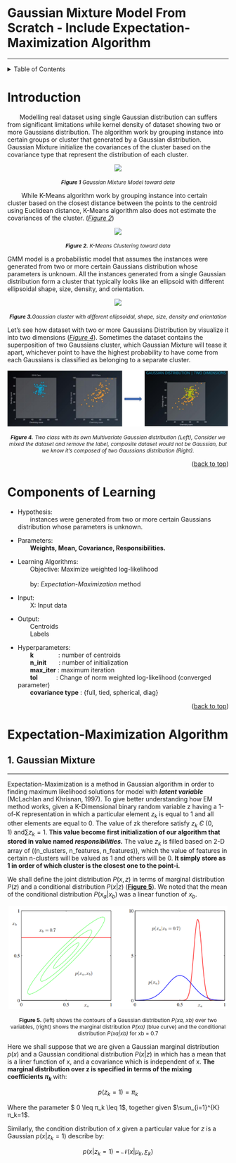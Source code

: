 # Gaussian Mixture Model From Scratch - Include Expectation-Maximization Algorithm
----
<a name="readme-top"></a>

<!-- TABLE OF CONTENTS -->
<details>
  <summary>Table of Contents</summary>
  <ol>
    <li><a href="#intoduction">Introduction</a></li>
    <li><a href="#components-of-learning">Components of Learning</a></li>
    <li>
      <a href="#expectation-maximization-algorithm">Expectation-Maximization Algorithm</a>
      <ul>
        <li><a href="#1-gaussian-mixture">1. Gaussian Mixture</a></li>
        <li><a href="#2-maximum-likelihood">2. Maximum Likelihood</a></li>
        <li><a href="#3-expectation-maximization-method-(em)">3. Expectation-Maximization Method (EM)</li>
       </ul>
    <li>
        <a href="#pseudocode-GMM-algorithm">Pseudocode GMM Algorithm</a>
        <ul>
            <li><a href="#3-1-initialization-of-weight,-means,-covariance-and-inverse-covariance">3.1 Initialization of weights, means, covariance and inverse covariance</a></li>
            <li><a href="#3-2-expectation-maximization-step-(em)">3.2 Expectation-Maximization Step (EM)</a></li>
            <li><a href="#3-3-predicted-clusters-of-n_samples">3.3 Predicted Clusters of n_samples</a</li>>
        </ul>
        </li>
    <li>
      <a href="#test-make_blobs-dataset">Test make_blobs Dataset</a>
    </li>
  </ol>
</details>

<!-- Introduction -->
# Introduction

&emsp;&emsp;Modelling real dataset using single Gaussian distribution can suffers from significant limitations while kernel
density of dataset showing two or more Gaussians distribution. The algorithm work by grouping instance into certain
groups or cluster that generated by a Gaussian distribution. Gaussian Mixture initialize the covariances of the cluster
based on the covariance type that represent the distribution of each cluster.


<p align="center">
<img src="https://i.stack.imgur.com/s3QiK.png">
<figcaption style="text-align: center; font-size: 12px;"><b><i>Figure 1</b> Gaussian Mixture Model toward data</i> </figcaption>
</figure>
</p>

&emsp;&emsp; While K-Means algorithm work by grouping instance into certain cluster based on the closest distance between
the points to the centroid using Euclidean distance, K-Means algorithm also does not estimate the covariances of the
cluster. (<i>[Figure 2](#figure2)</i>)

<p align="center" id="figure2">
<img src="https://www.datanovia.com/en/wp-content/uploads/dn-tutorials/002-partitional-clustering/figures/006b-kmeans-clustering-k-means-plot-ggplot2-factoextra-1.png" width=600>
<figcaption style="text-align: center; font-size: 12px"><b><i>Figure 2.</b> K-Means Clustering toward data</i></figcaption>
</p>

GMM model is a probabilistic model that assumes the instances were generated from two or more certain
Gaussians distribution whose parameters is unknown. All the instances generated from a single Gaussian distribution
form a cluster that typically looks like an ellipsoid with different ellipsoidal shape, size, density, and orientation.

<p align="center">
<img src="https://th.bing.com/th/id/R.2103673eb18df3ca5d24ff16970c36bf?rik=uFvUNBVdYLtzwA&riu=http%3a%2f%2fscikit-learn.sourceforge.net%2f0.6%2f_images%2fplot_gmm_classifier1.png&ehk=tu2Fs82YcegFrOeEismsQ8eEBfnQcs5EBrn9F4iba6E%3d&risl=&pid=ImgRaw&r=0" width=400>
<figcaption style="text-align:center;font-size:12px"><b><i>Figure 3.</b>Gaussian cluster with different ellipsoidal, shape, size, density and orientation</i></figcaption>
</p>

Let’s see how dataset with two or more Gaussians Distribution by visualize it into two dimensions (<i>[Figure 4](#figure4)</i>).
Sometimes the dataset contains the superposition of two Gaussians cluster, which Gaussian Mixture will tease it apart,
whichever point to have the highest probability to have come from each Gaussians is classified as belonging to a separate
cluster.

<p align="center" id="figure4">
<img src="image.png">
<figcaption style="text-align: center; font-size: 12px"><b><i>Figure 4.</b> Two class with its own Multivariate Gaussian distribution (Left), Consider we mixed the dataset and remove the label,
composite dataset would not be Gaussian, but we know it’s composed of two Gaussians distribution (Right).</i></figcaption>
</p>

<p align="right">(<a href="#readme-top">back to top</a>)</p>

# Components of Learning

- Hypothesis:<br>
&emsp;&emsp;instances were generated from two or more certain Gaussians distribution whose parameters is unknown.

- Parameters: <br>
&emsp;&emsp;<b>Weights, Mean, Covariance, Responsibilities.</b>

- Learning Algorithms: <br>
&emsp;&emsp;Objective: Maximize weighted log-likelihood <br><br>
&emsp;&emsp;by: <i>Expectation-Maximization</i> method

- Input: <br>
&emsp;&emsp;X: Input data

- Output: <br>
&emsp;&emsp;Centroids<br>
&emsp;&emsp;Labels

- Hyperparameters:<br>
&emsp;&emsp;<b>k</b>&emsp;&emsp;&emsp;&emsp;: number of centroids <br>
&emsp;&emsp;<b>n_init</b>&emsp;&emsp;: number of initialization<br>
&emsp;&emsp;<b>max_iter</b> : maximum iteration<br>
&emsp;&emsp;<b>tol</b>&emsp;&emsp;&emsp;: Change of norm weighted log-likelihood (converged parameter)<br>
&emsp;&emsp;<b>covariance type</b> : {full, tied, spherical, diag}

<p align="right">(<a href="#readme-top">back to top</a>)</p>

# Expectation-Maximization Algorithm

## 1. Gaussian Mixture
-----
Expectation-Maximization is a method in Gaussian algorithm in order to finding maximum likelihood solutions
for model with <b><i>latent variable</i></b> (McLachlan and Khrisnan, 1997). To give better understanding how EM method works,
given a K-Dimensional binary random variable z having a 1-of-K representation in which a particular element $z_k$ is equal
to 1 and all other elements are equal to 0. The value of zk therefore satisfy $z_k \ Є \ (0,1) \ \text{and} \sum{} z_k = 1$. <b>This value become
first initialization of our algorithm that stored in value named <i>responsibilities.</i></b> The value $z_k$ is filled based on 2-D array
of ((n_clusters, n_features, n_features)), which the value of features in certain n-clusters will be valued as 1 and others
will be 0. <b>It simply store as 1 in order of which cluster is the closest one to the point-i.</b>

We shall define the joint distribution $P(x,z)$ in terms of marginal distribution $P(z)$ and a conditional distribution
$P(x|z)$ (<b>[Figure 5](#figure5)</b>). We noted that the mean of the conditional distribution $P(x_a|x_b)$ was a linear function of $x_b$.

<p align="center" id="figure5">
<img src="image-1.png" width=500>
<figcaption style="text-align:center;font-size:12px;"><b>Figure 5.</b> (left) shows the contours of a Gaussian distribution <i>P(xa, xb)</i> over two variables, (right) shows the marginal distribution <i>P(xa)</i> (blue curve) and the conditional distribution <i>P(xa|xb)</i> for xb = 0.7 </figcaption>
</p>

Here we shall suppose that we are given a Gaussian marginal distribution $p(x)$ and a Gaussian conditional distribution $P(x|z)$ in which has a mean that is a liner function of x, and a covariance which is independent of x. <b> The marginal distribution over z is specified in terms of the mixing coefficients $π_k$ </b> with:

$$p(z_k=1) = π_k$$

Where the parameter $ 0 \leq π_k \leq 1$, together given $\sum_{i=1}^{K}π_k=1$.

Similarly, the condition distribution of $x$ given a particular value for $z$ is a Gaussian $p(x|z_k=1)$ describe by:

$$ p(x|z_k=1) = \mathcal{N}(x|μ_k, ƹ_k) $$
